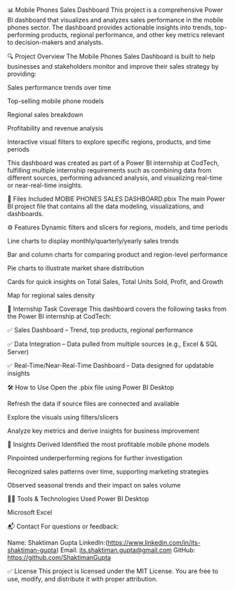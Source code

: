 📊 Mobile Phones Sales Dashboard
This project is a comprehensive Power BI dashboard that visualizes and analyzes sales performance in the mobile phones sector. The dashboard provides actionable insights into trends, top-performing products, regional performance, and other key metrics relevant to decision-makers and analysts.

🔍 Project Overview
The Mobile Phones Sales Dashboard is built to help businesses and stakeholders monitor and improve their sales strategy by providing:

Sales performance trends over time

Top-selling mobile phone models

Regional sales breakdown

Profitability and revenue analysis

Interactive visual filters to explore specific regions, products, and time periods

This dashboard was created as part of a Power BI internship at CodTech, fulfilling multiple internship requirements such as combining data from different sources, performing advanced analysis, and visualizing real-time or near-real-time insights.

📁 Files Included
MOBIE PHONES SALES DASHBOARD.pbix
The main Power BI project file that contains all the data modeling, visualizations, and dashboards.

⚙️ Features
Dynamic filters and slicers for regions, models, and time periods

Line charts to display monthly/quarterly/yearly sales trends

Bar and column charts for comparing product and region-level performance

Pie charts to illustrate market share distribution

Cards for quick insights on Total Sales, Total Units Sold, Profit, and Growth

Map for regional sales density

📌 Internship Task Coverage
This dashboard covers the following tasks from the Power BI internship at CodTech:

✅ Sales Dashboard – Trend, top products, regional performance

✅ Data Integration – Data pulled from multiple sources (e.g., Excel & SQL Server)

✅ Real-Time/Near-Real-Time Dashboard – Data designed for updatable insights

🛠️ How to Use
Open the .pbix file using Power BI Desktop

Refresh the data if source files are connected and available

Explore the visuals using filters/slicers

Analyze key metrics and derive insights for business improvement

🧠 Insights Derived
Identified the most profitable mobile phone models

Pinpointed underperforming regions for further investigation

Recognized sales patterns over time, supporting marketing strategies

Observed seasonal trends and their impact on sales volume

🧑‍💻 Tools & Technologies Used
Power BI Desktop

Microsoft Excel

📬 Contact
For questions or feedback:

Name: Shaktiman Gupta
LinkedIn:(https://www.linkedin.com/in/its-shaktiman-gupta)
Email: its.shaktiman.gupta@gmail.com
GitHub: https://github.com/ShaktimanGupta

✅ License
This project is licensed under the MIT License. You are free to use, modify, and distribute it with proper attribution.
